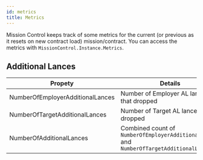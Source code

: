 ```yaml
---
id: metrics
title: Metrics
---
```


Mission Control keeps track of some metrics for the current (or previous as it resets on new contract load) mission/contract. You can access the metrics with `MissionControl.Instance.Metrics`.

## Additional Lances

| Propety                          | Details                                                                                   |
| -------------------------------- | ----------------------------------------------------------------------------------------- |
| NumberOfEmployerAdditionalLances | Number of Employer AL lances that dropped                                                 |
| NumberOfTargetAdditionalLances   | Number of Target AL lances that dropped                                                   |
| NumberOfAdditionalLances         | Combined count of `NumberOfEmployerAdditionalLances` and `NumberOfTargetAdditionalLances` |
